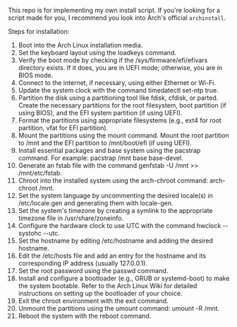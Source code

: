 This repo is for implementing my own install script. If you're looking for a
script made for you, I recommend you look into Arch's official `archinstall`.

Steps for installation:

1. Boot into the Arch Linux installation media.
2. Set the keyboard layout using the loadkeys command.
3. Verify the boot mode by checking if the /sys/firmware/efi/efivars directory exists. If it does, you are in UEFI mode; otherwise, you are in BIOS mode.
4. Connect to the internet, if necessary, using either Ethernet or Wi-Fi.
5. Update the system clock with the command timedatectl set-ntp true.
6. Partition the disk using a partitioning tool like fdisk, cfdisk, or parted. Create the necessary partitions for the root filesystem, boot partition (if using BIOS), and the EFI system partition (if using UEFI).
7. Format the partitions using appropriate filesystems (e.g., ext4 for root partition, vfat for EFI partition).
8. Mount the partitions using the mount command. Mount the root partition to /mnt and the EFI partition to /mnt/boot/efi (if using UEFI).
9. Install essential packages and base system using the pacstrap command. For example: pacstrap /mnt base base-devel.
10. Generate an fstab file with the command genfstab -U /mnt >> /mnt/etc/fstab.
11. Chroot into the installed system using the arch-chroot command: arch-chroot /mnt.
12. Set the system language by uncommenting the desired locale(s) in /etc/locale.gen and generating them with locale-gen.
13. Set the system's timezone by creating a symlink to the appropriate timezone file in /usr/share/zoneinfo.
14. Configure the hardware clock to use UTC with the command hwclock --systohc --utc.
15. Set the hostname by editing /etc/hostname and adding the desired hostname.
16. Edit the /etc/hosts file and add an entry for the hostname and its corresponding IP address (usually 127.0.0.1).
17. Set the root password using the passwd command.
18. Install and configure a bootloader (e.g., GRUB or systemd-boot) to make the system bootable. Refer to the Arch Linux Wiki for detailed instructions on setting up the bootloader of your choice.
19. Exit the chroot environment with the exit command.
20. Unmount the partitions using the umount command: umount -R /mnt.
21. Reboot the system with the reboot command.
